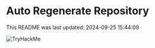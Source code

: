 # Auto Regenerate Repository

This README was last updated: 2024-09-25 15:44:09

 ![TryHackMe](https://tryhackme.com/badge/533634)